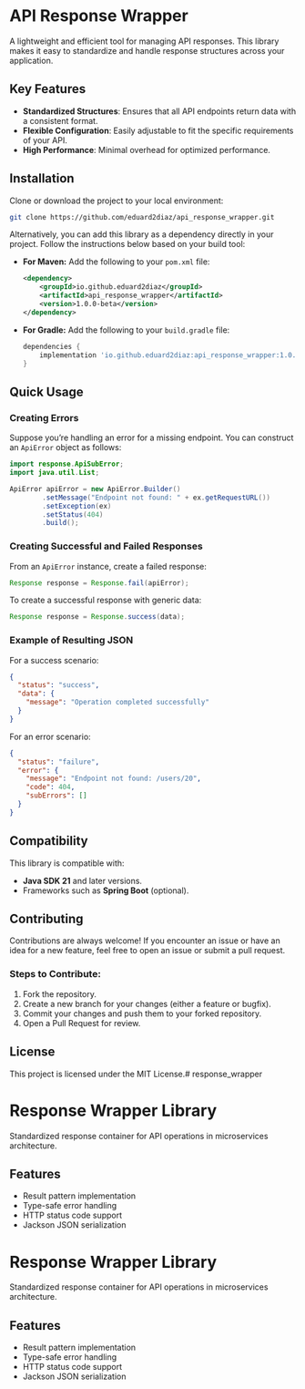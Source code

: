 # API Response Wrapper

A lightweight and efficient tool for managing API responses. This library makes it easy to standardize and handle response structures across your application.

## Key Features

- **Standardized Structures**: Ensures that all API endpoints return data with a consistent format.
- **Flexible Configuration**: Easily adjustable to fit the specific requirements of your API.
- **High Performance**: Minimal overhead for optimized performance.

## Installation

Clone or download the project to your local environment:

```bash
git clone https://github.com/eduard2diaz/api_response_wrapper.git
```
Alternatively, you can add this library as a dependency directly in your project. Follow the instructions below based on your build tool:

- **For Maven:** Add the following to your `pom.xml` file:
  ```xml
  <dependency>
      <groupId>io.github.eduard2diaz</groupId>
      <artifactId>api_response_wrapper</artifactId>
      <version>1.0.0-beta</version>
  </dependency>
  ```

- **For Gradle:** Add the following to your `build.gradle` file:
  ```groovy
  dependencies {
      implementation 'io.github.eduard2diaz:api_response_wrapper:1.0.0-beta'
  }
  ```

## Quick Usage

### Creating Errors

Suppose you’re handling an error for a missing endpoint. You can construct an `ApiError` object as follows:

```java
import response.ApiSubError;
import java.util.List;

ApiError apiError = new ApiError.Builder()
        .setMessage("Endpoint not found: " + ex.getRequestURL())
        .setException(ex)
        .setStatus(404)
        .build();
```

### Creating Successful and Failed Responses

From an `ApiError` instance, create a failed response:

```java
Response response = Response.fail(apiError);
```

To create a successful response with generic data:

```java
Response response = Response.success(data);
```

### Example of Resulting JSON

For a success scenario:

```json
{
  "status": "success",
  "data": {
    "message": "Operation completed successfully"
  }
}
```

For an error scenario:

```json
{
  "status": "failure",
  "error": {
    "message": "Endpoint not found: /users/20",
    "code": 404,
    "subErrors": []
  }
}
```

## Compatibility

This library is compatible with:

- **Java SDK 21** and later versions.
- Frameworks such as **Spring Boot** (optional).

## Contributing

Contributions are always welcome! If you encounter an issue or have an idea for a new feature, feel free to open an issue or submit a pull request.

### Steps to Contribute:

1. Fork the repository.
2. Create a new branch for your changes (either a feature or bugfix).
3. Commit your changes and push them to your forked repository.
4. Open a Pull Request for review.

## License
This project is licensed under the MIT License.# response_wrapper
# Response Wrapper Library
Standardized response container for API operations in microservices architecture.

## Features
- Result pattern implementation
- Type-safe error handling
- HTTP status code support
- Jackson JSON serialization
# Response Wrapper Library
Standardized response container for API operations in microservices architecture.

## Features
- Result pattern implementation
- Type-safe error handling
- HTTP status code support
- Jackson JSON serialization
